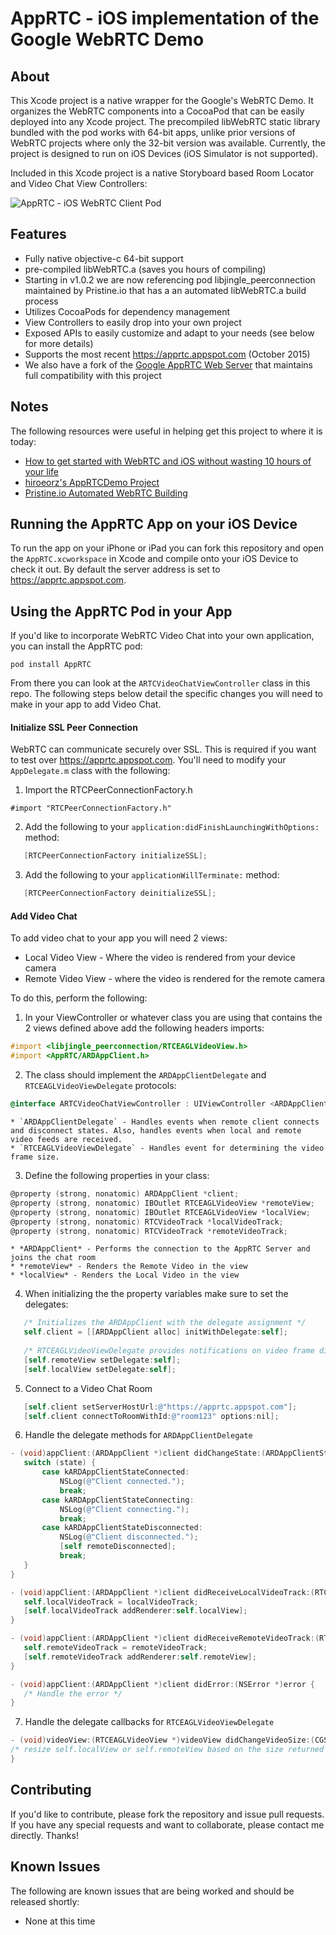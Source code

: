 # AppRTC - iOS implementation of the Google WebRTC Demo

## About
This Xcode project is a native wrapper for the Google's WebRTC Demo. It organizes the WebRTC components into a CocoaPod that can be easily deployed into any Xcode project. The precompiled libWebRTC static library bundled with the pod works with 64-bit apps, unlike prior versions of WebRTC projects where only the 32-bit version was available. Currently, the project is designed to run on iOS Devices (iOS Simulator is not supported).

Included in this Xcode project is a native Storyboard based Room Locator and Video Chat View Controllers:

![AppRTC - iOS WebRTC Client Pod](./screenshots/screenshots.jpg "AppRTC iOS WebRTC App")

## Features
* Fully native objective-c 64-bit support
* pre-compiled libWebRTC.a (saves you hours of compiling)
* Starting in v1.0.2 we are now referencing pod libjingle_peerconnection maintained by Pristine.io that has a an automated libWebRTC.a build process
* Utilizes CocoaPods for dependency management
* View Controllers to easily drop into your own project
* Exposed APIs to easily customize and adapt to your needs (see below for more details)
* Supports the most recent https://apprtc.appspot.com (October 2015)
* We also have a fork of the [Google AppRTC Web Server](https://github.com/ISBX/apprtc-server) that maintains full compatibility with this project

## Notes
The following resources were useful in helping get this project to where it is today:
* [How to get started with WebRTC and iOS without wasting 10 hours of your life](http://ninjanetic.com/how-to-get-started-with-webrtc-and-ios-without-wasting-10-hours-of-your-life/)
* [hiroeorz's AppRTCDemo Project](https://github.com/hiroeorz/AppRTCDemo)
* [Pristine.io Automated WebRTC Building](http://tech.pristine.io/automated-webrtc-building/)

## Running the AppRTC App on your iOS Device
To run the app on your iPhone or iPad you can fork this repository and open the `AppRTC.xcworkspace` in Xcode and compile onto your iOS Device to check it out. By default the server address is set to https://apprtc.appspot.com.

## Using the AppRTC Pod in your App
If you'd like to incorporate WebRTC Video Chat into your own application, you can install the AppRTC pod:
```
pod install AppRTC
```
From there you can look at the `ARTCVideoChatViewController` class in this repo. The following steps below detail the specific changes you will need to make in your app to add Video Chat.
#### Initialize SSL Peer Connection
WebRTC can communicate securely over SSL. This is required if you want to test over https://apprtc.appspot.com. You'll need to modify your `AppDelegate.m` class with the following:

1. Import the RTCPeerConnectionFactory.h
 ```
#import "RTCPeerConnectionFactory.h"
```

2. Add the following to your `application:didFinishLaunchingWithOptions:` method:
 ```objective-c
    [RTCPeerConnectionFactory initializeSSL];
```

3. Add the following to your `applicationWillTerminate:` method:
 ```objective-c
    [RTCPeerConnectionFactory deinitializeSSL];
```

#### Add Video Chat
To add video chat to your app you will need 2 views:
* Local Video View - Where the video is rendered from your device camera
* Remote Video View - where the video is rendered for the remote camera

To do this, perform the following:

1. In your ViewController or whatever class you are using that contains the 2 views defined above add the following headers imports:
 ```objective-c
#import <libjingle_peerconnection/RTCEAGLVideoView.h>
#import <AppRTC/ARDAppClient.h>
```

2. The class should implement the `ARDAppClientDelegate` and `RTCEAGLVideoViewDelegate` protocols:
 ```objective-c
@interface ARTCVideoChatViewController : UIViewController <ARDAppClientDelegate, RTCEAGLVideoViewDelegate>
```
    * `ARDAppClientDelegate` - Handles events when remote client connects and disconnect states. Also, handles events when local and remote video feeds are received.
    * `RTCEAGLVideoViewDelegate` - Handles event for determining the video frame size.
    
3. Define the following properties in your class:
 ```objective-c
@property (strong, nonatomic) ARDAppClient *client;
@property (strong, nonatomic) IBOutlet RTCEAGLVideoView *remoteView;
@property (strong, nonatomic) IBOutlet RTCEAGLVideoView *localView;
@property (strong, nonatomic) RTCVideoTrack *localVideoTrack;
@property (strong, nonatomic) RTCVideoTrack *remoteVideoTrack;
```
    * *ARDAppClient* - Performs the connection to the AppRTC Server and joins the chat room
    * *remoteView* - Renders the Remote Video in the view
    * *localView* - Renders the Local Video in the view
    
4. When initializing the the property variables make sure to set the delegates:
 ```objective-c
    /* Initializes the ARDAppClient with the delegate assignment */
    self.client = [[ARDAppClient alloc] initWithDelegate:self];
    
    /* RTCEAGLVideoViewDelegate provides notifications on video frame dimensions */
    [self.remoteView setDelegate:self];
    [self.localView setDelegate:self];
```

5. Connect to a Video Chat Room
 ```objective-c
    [self.client setServerHostUrl:@"https://apprtc.appspot.com"];
    [self.client connectToRoomWithId:@"room123" options:nil];
```

6. Handle the delegate methods for `ARDAppClientDelegate`
 ```objective-c
- (void)appClient:(ARDAppClient *)client didChangeState:(ARDAppClientState)state {
    switch (state) {
        case kARDAppClientStateConnected:
            NSLog(@"Client connected.");
            break;
        case kARDAppClientStateConnecting:
            NSLog(@"Client connecting.");
            break;
        case kARDAppClientStateDisconnected:
            NSLog(@"Client disconnected.");
            [self remoteDisconnected];
            break;
    }
}

- (void)appClient:(ARDAppClient *)client didReceiveLocalVideoTrack:(RTCVideoTrack *)localVideoTrack {
    self.localVideoTrack = localVideoTrack;
    [self.localVideoTrack addRenderer:self.localView];
}

- (void)appClient:(ARDAppClient *)client didReceiveRemoteVideoTrack:(RTCVideoTrack *)remoteVideoTrack {
    self.remoteVideoTrack = remoteVideoTrack;
    [self.remoteVideoTrack addRenderer:self.remoteView];
}

- (void)appClient:(ARDAppClient *)client didError:(NSError *)error {
    /* Handle the error */
}
```

7. Handle the delegate callbacks for `RTCEAGLVideoViewDelegate`
 ```objective-c
- (void)videoView:(RTCEAGLVideoView *)videoView didChangeVideoSize:(CGSize)size {
 /* resize self.localView or self.remoteView based on the size returned */
}
```


## Contributing
If you'd like to contribute, please fork the repository and issue pull requests. If you have any special requests and want to collaborate, please contact me directly. Thanks!

## Known Issues
The following are known issues that are being worked and should be released shortly:
* None at this time
